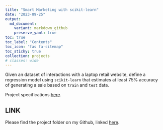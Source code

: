 ```yaml
---
title: "Smart Marketing with scikit-learn"
date: "2023-09-25"
output:
  md_document:
    variant: markdown_github
    preserve_yaml: true
toc: true
toc_label: "Contents"
toc_icon: "fas fa-sitemap"
toc_sticky: true
collection: projects
# classes: wide
---
```


Given an dataset of interactions with a laptop retail website, define a regression model using `scikit-learn` that estimates at least 75% accuracy of generating a sale based on `train` and `test` data. 

Project specifications [here](https://github.com/cs320-wisc/s22/tree/main/p7).

## LINK

Please find the project folder on my Github, linked [here](https://github.com/cjabplanalp/cs320/tree/main/sklearn_fit/data).
